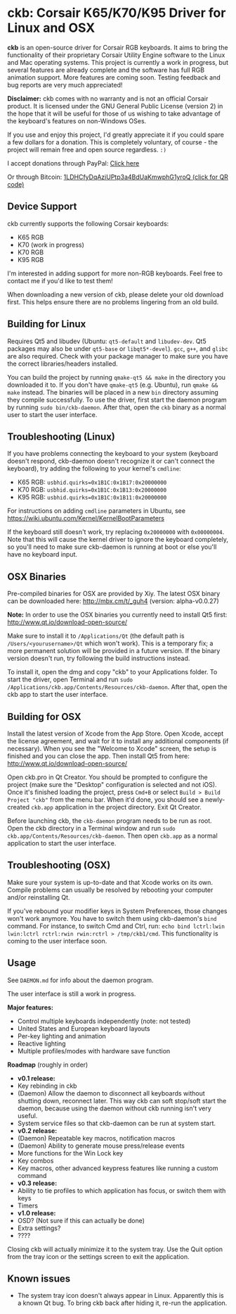 ckb: Corsair K65/K70/K95 Driver for Linux and OSX
=================================================

**ckb** is an open-source driver for Corsair RGB keyboards. It aims to bring the functionality of their proprietary Corsair Utility Engine software to the Linux and Mac operating systems. This project is currently a work in progress, but several features are already complete and the software has full RGB animation support. More features are coming soon. Testing feedback and bug reports are very much appreciated!

**Disclaimer:** ckb comes with no warranty and is not an official Corsair product. It is licensed under the GNU General Public License (version 2) in the hope that it will be useful for those of us wishing to take advantage of the keyboard's features on non-Windows OSes.

If you use and enjoy this project, I'd greatly appreciate it if you could spare a few dollars for a donation. This is completely voluntary, of course - the project will remain free and open source regardless. `:)`

I accept donations through PayPal: [Click here](https://www.paypal.com/cgi-bin/webscr?cmd=_donations&business=DCLHFH9S3KZ8W&lc=US&item_name=ckb&item_number=ckb%20GitHub%20Page&no_note=1&no_shipping=1&currency_code=USD&bn=PP%2dDonationsBF%3abtn_donateCC_LG%2egif%3aNonHosted)

Or through Bitcoin: [1LDHCfyDqAziUPtp3a4BdUaKmwphG1yroQ (click for QR code)](https://i.imgur.com/h3gyLiv.png)

Device Support
--------------

ckb currently supports the following Corsair keyboards:

* K65 RGB
* K70 (work in progress)
* K70 RGB
* K95 RGB

I'm interested in adding support for more non-RGB keyboards. Feel free to contact me if you'd like to test them!

When downloading a new version of ckb, please delete your old download first. This helps ensure there are no problems lingering from an old build.

Building for Linux
------------------

Requires Qt5 and libudev (Ubuntu: `qt5-default` and `libudev-dev`. Qt5 packages may also be under `qt5-base` or `libqt5*-devel`). `gcc`, `g++`, and `glibc` are also required. Check with your package manager to make sure you have the correct libraries/headers installed.

You can build the project by running `qmake-qt5 && make` in the directory you downloaded it to. If you don't have `qmake-qt5` (e.g. Ubuntu), run `qmake && make` instead. The binaries will be placed in a new `bin` directory assuming they compile successfully. To use the driver, first start the daemon program by running `sudo bin/ckb-daemon`. After that, open the `ckb` binary as a normal user to start the user interface.

Troubleshooting (Linux)
-----------------------

If you have problems connecting the keyboard to your system (keyboard doesn't respond, ckb-daemon doesn't recognize it or can't connect the keyboard), try adding the following to your kernel's `cmdline`:

* K65 RGB: `usbhid.quirks=0x1B1C:0x1B17:0x20000000`
* K70 RGB: `usbhid.quirks=0x1B1C:0x1B13:0x20000000`
* K95 RGB: `usbhid.quirks=0x1B1C:0x1B11:0x20000000`

For instructions on adding `cmdline` parameters in Ubuntu, see https://wiki.ubuntu.com/Kernel/KernelBootParameters

If the keyboard still doesn't work, try replacing `0x20000000` with `0x00000004`. Note that this will cause the kernel driver to ignore the keyboard completely, so you'll need to make sure ckb-daemon is running at boot or else you'll have no keyboard input.

OSX Binaries
------------

Pre-compiled binaries for OSX are provided by Xiy. The latest OSX binary can be downloaded here: http://mbx.cm/t/_guh4 (version: alpha-v0.0.27)

**Note:** In order to use the OSX binaries you currently need to install Qt5 first: http://www.qt.io/download-open-source/

Make sure to install it to `/Applications/Qt` (the default path is `/Users/<yourusername>/Qt` which won't work). This is a temporary fix; a more permanent solution will be provided in a future version. If the binary version doesn't run, try following the build instructions instead.

To install it, open the dmg and copy "ckb" to your Applications folder. To start the driver, open Terminal and run `sudo /Applications/ckb.app/Contents/Resources/ckb-daemon`. After that, open the ckb app to start the user interface.

Building for OSX
----------------

Install the latest version of Xcode from the App Store. Open Xcode, accept the license agreement, and wait for it to install any additional components (if necessary). When you see the "Welcome to Xcode" screen, the setup is finished and you can close the app. Then install Qt5 from here: http://www.qt.io/download-open-source/

Open ckb.pro in Qt Creator. You should be prompted to configure the project (make sure the "Desktop" configuration is selected and not iOS). Once it's finished loading the project, press `Cmd+B` or select `Build > Build Project "ckb"` from the menu bar. When it'd done, you should see a newly-created `ckb.app` application in the project directory. Exit Qt Creator.

Before launching ckb, the `ckb-daemon` program needs to be run as root. Open the ckb directory in a Terminal window and run `sudo ckb.app/Contents/Resources/ckb-daemon`. Then open `ckb.app` as a normal application to start the user interface.

Troubleshooting (OSX)
---------------------

Make sure your system is up-to-date and that Xcode works on its own. Compile problems can usually be resolved by rebooting your computer and/or reinstalling Qt.

If you've rebound your modifier keys in System Preferences, those changes won't work anymore. You have to switch them using ckb-daemon's `bind` command. For instance, to switch Cmd and Ctrl, run: `echo bind lctrl:lwin lwin:lctrl rctrl:rwin rwin:rctrl > /tmp/ckb1/cmd`. This functionality is coming to the user interface soon.

Usage
-----

See `DAEMON.md` for info about the daemon program.

The user interface is still a work in progress.

**Major features:**
- Control multiple keyboards independently (note: not tested)
- United States and European keyboard layouts
- Per-key lighting and animation
- Reactive lighting
- Multiple profiles/modes with hardware save function

**Roadmap** (roughly in order)
- **v0.1 release:**
- Key rebinding in ckb
- (Daemon) Allow the daemon to disconnect all keyboards without shutting down, reconnect later. This way ckb can soft stop/soft start the daemon, because using the daemon without ckb running isn't very useful.
- System service files so that ckb-daemon can be run at system start.
- **v0.2 release:**
- (Daemon) Repeatable key macros, notification macros
- (Daemon) Ability to generate mouse press/release events
- More functions for the Win Lock key
- Key combos
- Key macros, other advanced keypress features like running a custom command
- **v0.3 release:**
- Ability to tie profiles to which application has focus, or switch them with keys
- Timers
- **v1.0 release:**
- OSD? (Not sure if this can actually be done)
- Extra settings?
- ????

Closing ckb will actually minimize it to the system tray. Use the Quit option from the tray icon or the settings screen to exit the application.

Known issues
------------

- The system tray icon doesn't always appear in Linux. Apparently this is a known Qt bug. To bring ckb back after hiding it, re-run the application.
